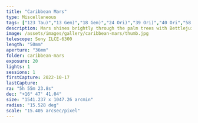 ```yaml
---
title: "Caribbean Mars"
type: Miscellaneous
tags: ["123 Tau)","13 Gem)","18 Gem)","24 Ori)","39 Ori)","40 Ori","58 Ori)","61 Ori","7 Gem)","Al Mankib","Betelgeux (α Ori","Calx (μ Gem","Gem A","Heka (λ Ori","IC 443","M 35","Monkey Head Nebula","NGC2168","NGC2174","Part of the constellation Gemini (Gem)","Part of the constellation Orion (Ori)","Praepes (η Gem","Tejat Posterior","Tejat Prior","The star 1 Gem","The star Bellatrix (γ Ori","The star Betelgeuse","The star Meissa","The star Nucatai (ν Gem","The star Propus","The star Tejat","The star Tianguan (ζ Tau","The star μ Ori","The star φ2 Ori"]
description: Mars shines brightly through the palm trees with Bettlejuice rising in the bottom right.
image: /assets/images/gallery/caribbean-mars/thumb.jpg
telescope: Sony ILCE-6300
length: "50mm"
aperture: "36mm"
folder: caribbean-mars
exposure: 20
lights: 1
sessions: 1 
firstCapture: 2022-10-17
lastCapture:
ra: "5h 55m 23.8s"
dec: "+16° 47' 41.04"
size: "1541.237 x 1047.26 arcmin"
radius: "15.528 deg"
scale: "15.405 arcsec/pixel"
---
```

